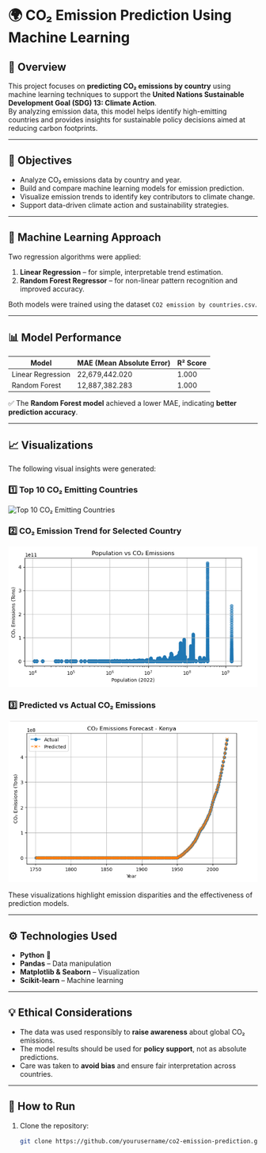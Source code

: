 # 🌍 CO₂ Emission Prediction Using Machine Learning

## 📖 Overview
This project focuses on **predicting CO₂ emissions by country** using machine learning techniques to support the **United Nations Sustainable Development Goal (SDG) 13: Climate Action**.  
By analyzing emission data, this model helps identify high-emitting countries and provides insights for sustainable policy decisions aimed at reducing carbon footprints.

---

## 🎯 Objectives
- Analyze CO₂ emissions data by country and year.  
- Build and compare machine learning models for emission prediction.  
- Visualize emission trends to identify key contributors to climate change.  
- Support data-driven climate action and sustainability strategies.

---

## 🧠 Machine Learning Approach
Two regression algorithms were applied:
1. **Linear Regression** – for simple, interpretable trend estimation.  
2. **Random Forest Regressor** – for non-linear pattern recognition and improved accuracy.

Both models were trained using the dataset `CO2 emission by countries.csv`.

---

## 📊 Model Performance

| Model              | MAE (Mean Absolute Error) | R² Score |
|--------------------|---------------------------|----------|
| Linear Regression  | 22,679,442.020            | 1.000    |
| Random Forest      | 12,887,382.283            | 1.000    |

✅ The **Random Forest model** achieved a lower MAE, indicating **better prediction accuracy**.

---

## 📈 Visualizations
The following visual insights were generated:

### 1️⃣ Top 10 CO₂ Emitting Countries
![Top 10 CO₂ Emitting Countries](images/Top_10_CO₂_emitting_countries.png)

### 2️⃣ CO₂ Emission Trend for Selected Country
![Population vs CO₂ Emissions](images/Population_vs_CO2_Emmission.png)

### 3️⃣ Predicted vs Actual CO₂ Emissions
![Predicted vs Actual](images/Predicted_vs._Actual_emissions_comparison.png)


These visualizations highlight emission disparities and the effectiveness of prediction models.

---

## ⚙️ Technologies Used
- **Python** 🐍  
- **Pandas** – Data manipulation  
- **Matplotlib & Seaborn** – Visualization  
- **Scikit-learn** – Machine learning  

---

## 💡 Ethical Considerations
- The data was used responsibly to **raise awareness** about global CO₂ emissions.  
- The model results should be used for **policy support**, not as absolute predictions.  
- Care was taken to **avoid bias** and ensure fair interpretation across countries.

---

## 🚀 How to Run
1. Clone the repository:
   ```bash
   git clone https://github.com/yourusername/co2-emission-prediction.git
